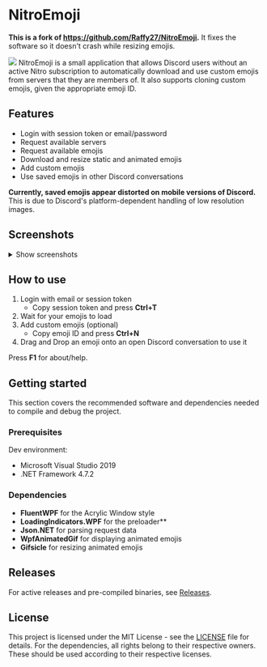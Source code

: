 # NitroEmoji

**This is a fork of https://github.com/Raffy27/NitroEmoji.** It fixes the software so it doesn't crash while resizing emojis. 

<img src="https://i.imgur.com/07PFZqy.png"> NitroEmoji is a small application that allows Discord users without an active Nitro subscription to automatically download and use custom emojis from servers that they are members of. It also supports cloning custom emojis, given the appropriate emoji ID.

## Features
* Login with session token or email/password
* Request available servers
* Request available emojis
* Download and resize static and animated emojis
* Add custom emojis
* Use saved emojis in other Discord conversations

**Currently, saved emojis appear distorted on mobile versions of Discord.** This is due to Discord's platform-dependent handling of low resolution images.

## Screenshots
<details>
    <summary>Show screenshots</summary>
    <img alt="Login screen" src="https://i.imgur.com/eR2uhAv.png">
    <img alt="Emoji selection" src="https://i.imgur.com/QoUE2C6.png">
    <img alt="Custom emojis" src="https://i.imgur.com/BIaAqia.png">
</details>

## How to use
1. Login with email or session token
    * Copy session token and press **Ctrl+T**
2. Wait for your emojis to load
3. Add custom emojis (optional)
    * Copy emoji ID and press **Ctrl+N**
4. Drag and Drop an emoji onto an open Discord conversation to use it

Press **F1** for about/help.

## Getting started
This section covers the recommended software and dependencies needed to compile and debug the project.

### Prerequisites
Dev environment:
* Microsoft Visual Studio 2019
* .NET Framework 4.7.2

### Dependencies
* **FluentWPF** for the Acrylic Window style
* **LoadingIndicators.WPF** for the preloader**
* **Json.NET** for parsing request data
* **WpfAnimatedGif** for displaying animated emojis
* **Gifsicle** for resizing animated emojis

## Releases
For active releases and pre-compiled binaries, see <a href="https://github.com/D3JF/NitroEmoji/releases" target="_blank">Releases</a>.

## License
This project is licensed under the MIT License -  see the <a href="https://github.com/D3JF/NitroEmoji/blob/master/LICENSE" target="_blank">LICENSE</a> file for details. For the dependencies, all rights belong to their respective owners. These should be used according to their respective licenses.
